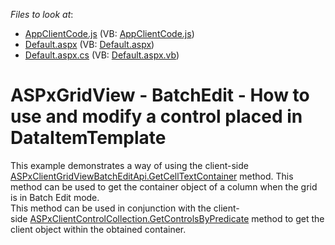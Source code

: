 <!-- default file list -->
*Files to look at*:

* [AppClientCode.js](./CS/AppClientCode.js) (VB: [AppClientCode.js](./VB/AppClientCode.js))
* [Default.aspx](./CS/Default.aspx) (VB: [Default.aspx](./VB/Default.aspx))
* [Default.aspx.cs](./CS/Default.aspx.cs) (VB: [Default.aspx.vb](./VB/Default.aspx.vb))
<!-- default file list end -->
# ASPxGridView - BatchEdit - How to use and modify a control placed in DataItemTemplate


This example demonstrates a way of using the client-side <a href="https://documentation.devexpress.com/#AspNet/DevExpressWebScriptsASPxClientGridViewBatchEditApi_GetCellTextContainertopic">ASPxClientGridViewBatchEditApi.GetCellTextContainer</a> method. This method can be used to get the container object of a column when the grid is in Batch Edit mode. <br>This method can be used in conjunction with the client-side <a href="https://documentation.devexpress.com/#AspNet/DevExpressWebScriptsASPxClientControlCollection_GetControlsByPredicatetopic">ASPxClientControlCollection.GetControlsByPredicate</a> method to get the client object within the obtained container.

<br/>


